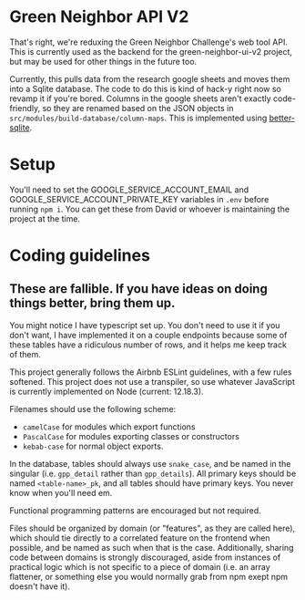 # Green Neighbor API V2

That's right, we're reduxing the Green Neighbor Challenge's web tool API. This is currently used as the backend for the green-neighbor-ui-v2 project, but may be used for other things in the future too.

Currently, this pulls data from the research google sheets and moves them into a Sqlite database. The code to do this is kind of hack-y right now so revamp it if you're bored. Columns in the google sheets aren't exactly code-friendly, so they are renamed based on the JSON objects in `src/modules/build-database/column-maps`. This is implemented using [better-sqlite](https://github.com/JoshuaWise/better-sqlite3).

# Setup

You'll need to set the GOOGLE_SERVICE_ACCOUNT_EMAIL and GOOGLE_SERVICE_ACCOUNT_PRIVATE_KEY variables in `.env` before running `npm i`. You can get these from David or whoever is maintaining the project at the time.

# Coding guidelines
## These are fallible. If you have ideas on doing things better, bring them up.

You might notice I have typescript set up. You don't need to use it if you don't want, I have implemented it on a couple endpoints because some of these tables have a ridiculous number of rows, and it helps me keep track of them.

This project generally follows the Airbnb ESLint guidelines, with a few rules softened. This project does not use a transpiler, so use whatever JavaScript is currently implemented on Node (current: 12.18.3).

Filenames should use the following scheme:
  - `camelCase` for modules which export functions
  - `PascalCase` for modules exporting classes or constructors
  - `kebab-case` for normal object exports.

In the database, tables should always use `snake_case`, and be named in the singular (i.e. `gpp_detail` rather than `gpp_details`). All primary keys should be named `<table-name>_pk`, and all tables should have primary keys. You never know when you'll need em.

Functional programming patterns are encouraged but not required.

Files should be organized by domain (or "features", as they are called here), which should tie directly to a correlated feature on the frontend when possible, and be named as such when that is the case. Additionally, sharing code between domains is strongly discouraged, aside from instances of practical logic which is not specific to a piece of domain (i.e. an array flattener, or something else you would normally grab from npm exept npm doesn't have it).